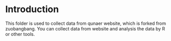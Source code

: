 # Introduction
This folder is used to collect data from qunaer website, which is forked from zuobangbang.
You can collect data from website and analysis the data by R or other tools.
